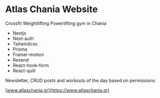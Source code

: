 # Atlas Chania Website

Crossfit Weightlifting Powerlifting gym in Chania

 <ul>
 <li>
   Nextjs
 </li>
 <li>
   Next-auth
 </li>
 <li>
   Tailwindcss
 </li>
 <li>
   Prisma
 </li>
 <li>
   Framer-motion
 </li>
 <li>
   Resend
 </li>
 <li>
   React-hook-form
 </li>
 <li>
   React-quill
 </li>
 </ul>

Newsletter, CRUD posts and workouts of the day based on permissions

[www.atlaschania.gr](https://www.atlaschania.gr)
